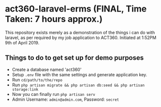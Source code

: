 # act360-laravel-erms (FINAL, Time Taken: 7 hours approx.)
This repository exists merely as a demonstration of the things i can do with laravel, as per required by my job application to ACT360. Initiated at 1:52PM 9th of April 2019.

## Things to do to get set up for demo purposes
* Create a database named 'act360'
* Setup `.env` file with the same settings and generate application key.
* Run `cd/path/to/the/repo`
* Run `php artisan migrate && php artisan db:seed && php artisan storage:link`
* Now you can finally run `php artisan serv`
* Admin Username: `admin@admin.com`, Password: `secret`
